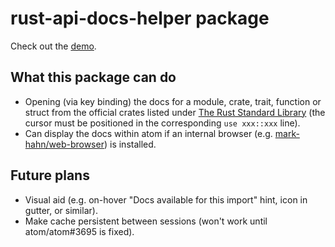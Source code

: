 # rust-api-docs-helper package

Check out the [demo](https://github.com/plafue/rust-api-docs-helper/blob/master/demo/demo.mp4?raw=true).

## What this package can do
* Opening (via key binding) the docs for a module, crate, trait, function or struct from the official crates listed under [The Rust Standard Library](http://doc.rust-lang.org/std/) (the cursor must be positioned in the corresponding ``use xxx::xxx`` line).
* Can display the docs within atom if an internal browser (e.g. [mark-hahn/web-browser](https://atom.io/packages/web-browser)) is installed.

## Future plans
* Visual aid (e.g. on-hover "Docs available for this import" hint, icon in gutter, or similar).
* Make cache persistent between sessions (won't work until atom/atom#3695 is fixed).
